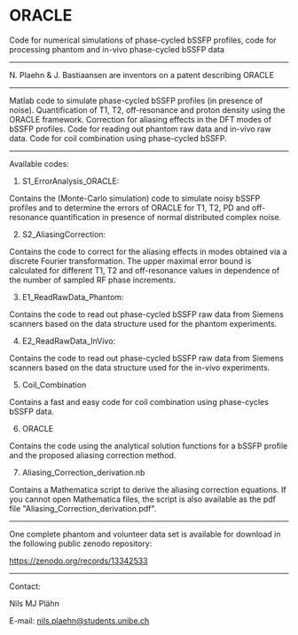 # ORACLE
Code for numerical simulations of phase-cycled bSSFP profiles, code for processing phantom and in-vivo phase-cycled bSSFP data
**********
N. Plaehn & J. Bastiaansen are inventors on a patent describing ORACLE
**********
Matlab code to simulate phase-cycled bSSFP profiles (in presence of noise). Quantification of T1, T2, off-resonance and proton density using the ORACLE framework. Correction for aliasing effects in the DFT modes of bSSFP profiles. Code for reading out phantom raw data and in-vivo raw data. Code for coil combination using phase-cycled bSSFP. 
**********
Available codes: 

1) S1_ErrorAnalysis_ORACLE:

Contains the (Monte-Carlo simulation) code to simulate noisy bSSFP profiles and to determine the errors of ORACLE for T1, T2, PD and off-resonance quantification in presence of normal distributed complex noise.

2) S2_AliasingCorrection:

Contains the code to correct for the aliasing effects in modes obtained via a discrete Fourier transformation. The upper maximal error bound is calculated for different T1, T2 and off-resonance values in dependence of the number of sampled RF phase increments.

3) E1_ReadRawData_Phantom:

Contains the code to read out phase-cycled bSSFP raw data from Siemens scanners based on the data structure used for the phantom experiments. 

4) E2_ReadRawData_InVivo:

Contains the code to read out phase-cycled bSSFP raw data from Siemens scanners based on the data structure used for the in-vivo experiments. 

5) Coil_Combination

Contains a fast and easy code for coil combination using phase-cycles bSSFP data. 

6) ORACLE

Contains the code using the analytical solution functions for a bSSFP profile and the proposed aliasing correction method.

7) Aliasing_Correction_derivation.nb

Contains a Mathematica script to derive the aliasing correction equations. If you cannot open Mathematica files, the script is also available as the pdf file "Aliasing_Correction_derivation.pdf".

***********
One complete phantom and volunteer data set is available for download in the following public zenodo repository: 

https://zenodo.org/records/13342533

***********

Contact:  

Nils MJ Plähn

E-mail: nils.plaehn@students.unibe.ch

